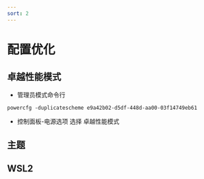 ```yaml
---
sort: 2
---
```


# 配置优化

## 卓越性能模式
- 管理员模式命令行
```angular2html
powercfg -duplicatescheme e9a42b02-d5df-448d-aa00-03f14749eb61
```
- 控制面板-电源选项  选择 卓越性能模式

## 主题

## WSL2
